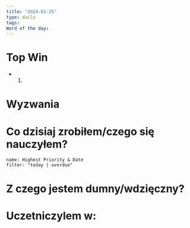 ```yaml
---
title: "2024-01-25"
type: daily
tags: 
Word of the day:
---
```

# Top Win
- 1.
# Wyzwania


# Co dzisiaj zrobiłem/czego się nauczyłem?
```todoist
name: Highest Priority & Date 
filter: "today | overdue" 
```
# Z czego jestem dumny/wdzięczny?

# Uczetniczylem w:
